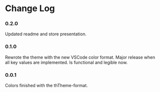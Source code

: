 # Change Log

### 0.2.0
Updated readme and store presentation.

### 0.1.0
Rewrote the theme with the new VSCode color format. Major release when all key values are implemented. Is functional and legible now.


### 0.0.1
Colors finished with the thTheme-format.